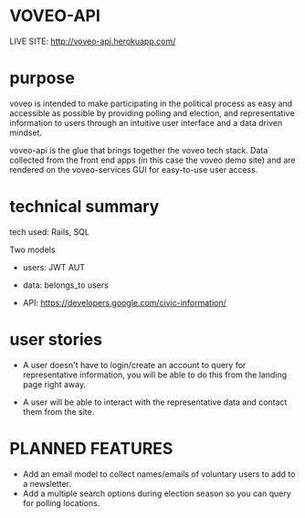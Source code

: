# VOVEO-API

LIVE SITE: http://voveo-api.herokuapp.com/

# purpose

voveo is intended to make participating in the political process as easy and accessible as possible by providing polling and election, and representative information to users through an intuitive user interface and a data driven mindset.

voveo-api is the glue that brings together the voveo tech stack. Data collected from the front end apps (in this case the voveo demo site) and are rendered on the voveo-services GUI for easy-to-use user access.

# technical summary

tech used: Rails, SQL

Two models
  - users: JWT AUT
  - data: belongs_to users

- API: https://developers.google.com/civic-information/


# user stories

- A user doesn't have to login/create an account to query for representative information, you will be able to do this from the landing page right away.

- A user will be able to interact with the representative data and contact them from the site.

# PLANNED FEATURES

- Add an email model to collect names/emails of voluntary users to add to a newsletter.
- Add a multiple search options during election season so you can query for polling locations.

